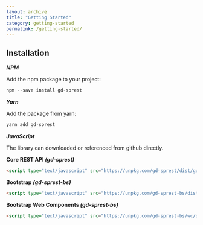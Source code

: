 ```yaml
---
layout: archive
title: "Getting Started"
category: getting-started
permalink: /getting-started/
---
```

## Installation

**_NPM_**

Add the npm package to your project:

```js
npm --save install gd-sprest
```

**_Yarn_**

Add the package from yarn:

```js
yarn add gd-sprest
```

**_JavaScript_**

The library can downloaded or referenced from github directly.

**Core REST API _(gd-sprest)_**
```html
<script type="text/javascript" src="https://unpkg.com/gd-sprest/dist/gd-sprest.min.js"></script>
```

**Bootstrap _(gd-sprest-bs)_**
```html
<script type="text/javascript" src="https://unpkg.com/gd-sprest-bs/dist/gd-sprest-bs.min.js"></script>
```

**Bootstrap Web Components _(gd-sprest-bs)_**
```html
<script type="text/javascript" src="https://unpkg.com/gd-sprest-bs/wc/dist/gd-sprest-bs.js"></script>
```